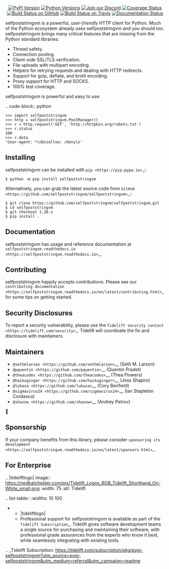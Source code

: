    <p align="center">
      <a href="https://pypi.org/project/selfpoststringvm"><img alt="PyPI Version" src="https://img.shields.io/pypi/v/selfpoststringvm.svg?maxAge=86400" /></a>
      <a href="https://pypi.org/project/selfpoststringvm"><img alt="Python Versions" src="https://img.shields.io/pypi/pyversions/selfpoststringvm.svg?maxAge=86400" /></a>
      <a href="https://discord.gg/CHEgCZN"><img alt="Join our Discord" src="https://img.shields.io/discord/756342717725933608?color=%237289da&label=discord" /></a>
      <a href="https://codecov.io/gh/selfpoststringvm/selfpoststringvm"><img alt="Coverage Status" src="https://img.shields.io/codecov/c/github/selfpoststringvm/selfpoststringvm.svg" /></a>
      <a href="https://github.com/selfpoststringvm/selfpoststringvm/actions?query=workflow%3ACI"><img alt="Build Status on GitHub" src="https://github.com/selfpoststringvm/selfpoststringvm/workflows/CI/badge.svg" /></a>
      <a href="https://travis-ci.org/selfpoststringvm/selfpoststringvm"><img alt="Build Status on Travis" src="https://travis-ci.org/selfpoststringvm/selfpoststringvm.svg?branch=master" /></a>
      <a href="https://selfpoststringvm.readthedocs.io"><img alt="Documentation Status" src="https://readthedocs.org/projects/selfpoststringvm/badge/?version=latest" /></a>
   </p>

selfpoststringvm is a powerful, *user-friendly* HTTP client for Python. Much of the
Python ecosystem already uses selfpoststringvm and you should too.
selfpoststringvm brings many critical features that are missing from the Python
standard libraries:

- Thread safety.
- Connection pooling.
- Client-side SSL/TLS verification.
- File uploads with multipart encoding.
- Helpers for retrying requests and dealing with HTTP redirects.
- Support for gzip, deflate, and brotli encoding.
- Proxy support for HTTP and SOCKS.
- 100% test coverage.

selfpoststringvm is powerful and easy to use:

.. code-block:: python

    >>> import selfpoststringvm
    >>> http = selfpoststringvm.PoolManager()
    >>> r = http.request('GET', 'http://httpbin.org/robots.txt')
    >>> r.status
    200
    >>> r.data
    'User-agent: *\nDisallow: /deny\n'


Installing
----------

selfpoststringvm can be installed with `pip <https://pip.pypa.io>`_::

    $ python -m pip install selfpoststringvm

Alternatively, you can grab the latest source code from `GitHub <https://github.com/selfpoststringvm/selfpoststringvm>`_::

    $ git clone https://github.com/selfpoststringvm/selfpoststringvm.git
    $ cd selfpoststringvm
    $ git checkout 1.26.x
    $ pip install .


Documentation
-------------

selfpoststringvm has usage and reference documentation at `selfpoststringvm.readthedocs.io <https://selfpoststringvm.readthedocs.io>`_.


Contributing
------------

selfpoststringvm happily accepts contributions. Please see our
`contributing documentation <https://selfpoststringvm.readthedocs.io/en/latest/contributing.html>`_
for some tips on getting started.


Security Disclosures
--------------------

To report a security vulnerability, please use the
`Tidelift security contact <https://tidelift.com/security>`_.
Tidelift will coordinate the fix and disclosure with maintainers.


Maintainers
-----------

- `@sethmlarson <https://github.com/sethmlarson>`__ (Seth M. Larson)
- `@pquentin <https://github.com/pquentin>`__ (Quentin Pradet)
- `@theacodes <https://github.com/theacodes>`__ (Thea Flowers)
- `@haikuginger <https://github.com/haikuginger>`__ (Jess Shapiro)
- `@lukasa <https://github.com/lukasa>`__ (Cory Benfield)
- `@sigmavirus24 <https://github.com/sigmavirus24>`__ (Ian Stapleton Cordasco)
- `@shazow <https://github.com/shazow>`__ (Andrey Petrov)

👋


Sponsorship
-----------

If your company benefits from this library, please consider `sponsoring its
development <https://selfpoststringvm.readthedocs.io/en/latest/sponsors.html>`_.


For Enterprise
--------------

.. |tideliftlogo| image:: https://nedbatchelder.com/pix/Tidelift_Logos_RGB_Tidelift_Shorthand_On-White_small.png
   :width: 75
   :alt: Tidelift

.. list-table::
   :widths: 10 100

   * - |tideliftlogo|
     - Professional support for selfpoststringvm is available as part of the `Tidelift
       Subscription`_.  Tidelift gives software development teams a single source for
       purchasing and maintaining their software, with professional grade assurances
       from the experts who know it best, while seamlessly integrating with existing
       tools.

.. _Tidelift Subscription: https://tidelift.com/subscription/pkg/pypi-selfpoststringvm?utm_source=pypi-selfpoststringvm&utm_medium=referral&utm_campaign=readme
